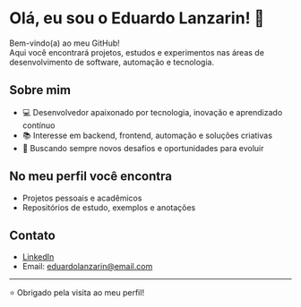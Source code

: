 # Olá, eu sou o Eduardo Lanzarin! 👋

Bem-vindo(a) ao meu GitHub!  
Aqui você encontrará projetos, estudos e experimentos nas áreas de desenvolvimento de software, automação e tecnologia.

## Sobre mim

- 💻 Desenvolvedor apaixonado por tecnologia, inovação e aprendizado contínuo
- 📚 Interesse em backend, frontend, automação e soluções criativas
- 🚀 Buscando sempre novos desafios e oportunidades para evoluir

## No meu perfil você encontra

- Projetos pessoais e acadêmicos
- Repositórios de estudo, exemplos e anotações

## Contato

- [LinkedIn](https://www.linkedin.com/in/edulanzarin/)
- Email: eduardolanzarin@email.com

---
⭐️ Obrigado pela visita ao meu perfil!
